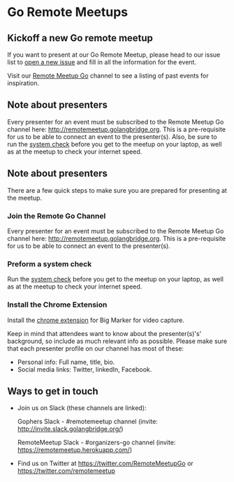 # Go Remote Meetups

## Kickoff a new Go remote meetup
If you want to present at our Go Remote Meetup, please head to our issue list to [open a new issue](https://github.com/remotemeetup/go/issues/new) and fill in all the information for the event.

Visit our [Remote Meetup Go](http://remotemeetup.golangbridge.org) channel to see a listing of past events for inspiration.

## Note about presenters
Every presenter for an event must be subscribed to the Remote Meetup Go channel here: http://remotemeetup.golangbridge.org. This is a pre-requisite for us to be able to connect an event to the presenter(s).  Also, be sure to run the [system check](https://www.bigmarker.com/system_check) before you get to the meetup on your laptop, as well as at the meetup to check your internet speed.

## Note about presenters
There are a few quick steps to make sure you are prepared for presenting at the meetup.

### Join the Remote Go Channel
Every presenter for an event must be subscribed to the Remote Meetup Go channel here: http://remotemeetup.golangbridge.org. This is a pre-requisite for us to be able to connect an event to the presenter(s).

### Preform a system check
Run the [system check](https://www.bigmarker.com/system_check) before you get to the meetup on your laptop, as well as at the meetup to check your internet speed.

### Install the Chrome Extension
Install the [chrome extension](https://chrome.google.com/webstore/detail/bigmarker-screen-capturin/baooebnaepmehndjbbijjbnbbgmhfemj?hl=en-US) for Big Marker for video capture.

Keep in mind that attendees want to know about the presenter(s)'s' background, so include as much relevant info as possible. Please make sure that each presenter profile on our channel has most of these:
- Personal info: Full name, title, bio.
- Social media links: Twitter, linkedIn, Facebook.


## Ways to get in touch

- Join us on Slack (these channels are linked):

    Gophers Slack - #remotemeetup channel (invite: http://invite.slack.golangbridge.org/)

    RemoteMeetup Slack - #organizers-go channel (invite: https://remotemeetup.herokuapp.com/)

- Find us on Twitter at https://twitter.com/RemoteMeetupGo or https://twitter.com/remotemeetup
